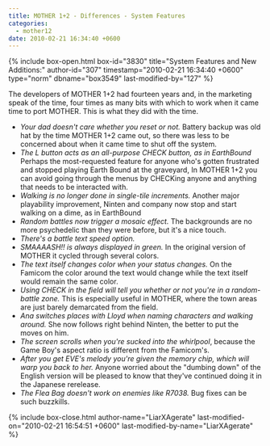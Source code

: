 ```yaml
---
title: MOTHER 1+2 - Differences - System Features
categories:
  - mother12
date: 2010-02-21 16:34:40 +0600
---
```

{% include box-open.html box-id="3830" title="System Features and New Additions:" author-id="307" timestamp="2010-02-21 16:34:40 +0600" type="norm" dbname="box3549" last-modified-by="127" %}
<p>The developers of MOTHER 1+2 had fourteen years and, in the marketing speak of the time, four times as many bits with which to work when it came time to port MOTHER. This is what they did with the time.</p>

<ul class="spacey">
<li><em>Your dad doesn't care whether you reset or not.</em> Battery backup was old hat by the time MOTHER 1+2 came out, so there was less to be concerned about when it came time to shut off the system.</li>
<li><em>The L button acts as an all-purpose CHECK button, as in EarthBound</em> Perhaps the most-requested feature for anyone who's gotten frustrated and stopped playing Earth Bound at the graveyard, In MOTHER 1+2 you can avoid going through the menus by CHECKing anyone and anything that needs to be interacted with.</li>
<li><em>Walking is no longer done in single-tile increments.</em> Another major playability improvement, Ninten and company now stop and start walking on a dime, as in EarthBound</li>
<li><em>Random battles now trigger a mosaic effect.</em> The backgrounds are no more psychedelic than they were before, but it's a nice touch.</li>
<li><em>There's a battle text speed option.</em></li>
<li><em>SMAAAASH!! is always displayed in green.</em> In the original version of MOTHER it cycled through several colors.</li>
<li><em>The text itself changes color when your status changes.</em> On the Famicom the color around the text would change while the text itself would remain the same color.</li>
<li><em>Using CHECK in the field will tell you whether or not you're in a random-battle zone.</em> This is especially useful in MOTHER, where the town areas are just barely demarcated from the field.</li>
<li><em>Ana switches places with Lloyd when naming characters and walking around.</em> She now follows right behind Ninten, the better to put the moves on him.</li>
<li><em>The screen scrolls when you're sucked into the whirlpool</em>, because the Game Boy's aspect ratio is different from the Famicom's.</li>
<li><em>After you get EVE's melody you're given the memory chip, which will warp you back to her.</em> Anyone worried about the "dumbing down" of the English version will be pleased to know that they've continued doing it in the Japanese rerelease.</li>
<li><em>The Flea Bag doesn't work on enemies like R7038.</em> Bug fixes can be such buzzkills.</li>
</ul>
{% include box-close.html author-name="LiarXAgerate" last-modified-on="2010-02-21 16:54:51 +0600" last-modified-by-name="LiarXAgerate" %}
